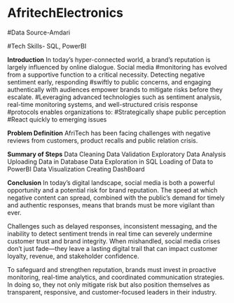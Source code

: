 # AfritechElectronics

#Data Source-Amdari

#Tech Skills- SQL, PowerBI

**Introduction** In today’s hyper-connected world, a brand’s reputation is largely influenced by online dialogue. Social media #monitoring has evolved from a supportive function to a critical necessity. Detecting negative sentiment early, responding #swiftly to public concerns, and engaging authentically with audiences empower brands to mitigate risks before they escalate.
#Leveraging advanced technologies such as sentiment analysis, real-time monitoring systems, and well-structured crisis response #protocols enables organizations to:
#Strategically shape public perception
#React quickly to emerging issues

**Problem Definition** AfriTech has been facing challenges with negative reviews from customers, product recalls and public relation crisis.

**Summary of Steps** 
Data Cleaning
Data Validation
Exploratory Data Analysis
Uploading Data in Database
Data Exploration in SQL
Loading of Data to PowerBI
Data Visualization
Creating DashBoard

**Conclusion**  In today’s digital landscape, social media is both a powerful opportunity and a potential risk for brand reputation. The speed at which negative content can spread, combined with the public’s demand for timely and authentic responses, means that brands must be more vigilant than ever.

Challenges such as delayed responses, inconsistent messaging, and the inability to detect sentiment trends in real time can severely undermine customer trust and brand integrity. When mishandled, social media crises don’t just fade—they leave a lasting digital trail that can impact customer loyalty, revenue, and stakeholder confidence.

To safeguard and strengthen reputation, brands must invest in proactive monitoring, real-time analytics, and coordinated communication strategies. In doing so, they not only mitigate risk but also position themselves as transparent, responsive, and customer-focused leaders in their industry.
